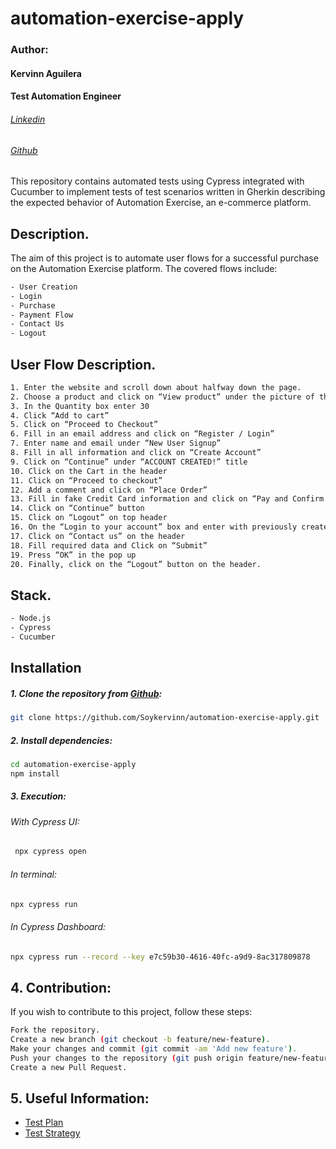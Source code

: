 # automation-exercise-apply
### Author:
#### Kervinn Aguilera
#### Test Automation Engineer
###### [Linkedin](https://www.linkedin.com/in/kervinn/)
###### [Github](https://github.com/Soykervinn)

This repository contains automated tests using Cypress integrated with Cucumber to implement tests of test scenarios written in Gherkin describing the expected behavior of Automation Exercise, an e-commerce platform.

## Description.

The aim of this project is to automate user flows for a successful purchase on the Automation Exercise platform. The covered flows include:
```bash
- User Creation
- Login
- Purchase
- Payment Flow
- Contact Us
- Logout
```
## User Flow Description.
```bash
1. Enter the website and scroll down about halfway down the page.
2. Choose a product and click on “View product” under the picture of the product.
3. In the Quantity box enter 30
4. Click “Add to cart”
5. Click on “Proceed to Checkout”
6. Fill in an email address and click on “Register / Login”
7. Enter name and email under “New User Signup”
8. Fill in all information and click on “Create Account”
9. Click on “Continue” under “ACCOUNT CREATED!” title
10. Click on the Cart in the header
11. Click on “Proceed to checkout”
12. Add a comment and click on “Place Order”
13. Fill in fake Credit Card information and click on “Pay and Confirm Order”
14. Click on “Continue” button
15. Click on “Logout” on top header
16. On the “Login to your account” box and enter with previously created user
17. Click on “Contact us” on the header
18. Fill required data and Click on “Submit”
19. Press “OK” in the pop up
20. Finally, click on the “Logout” button on the header.
```
## Stack.
```bash
- Node.js
- Cypress
- Cucumber
```
## Installation
##### 1. Clone the repository from [Github](https://github.com/Soykervinn/automation-exercise-apply/tree/main):
```bash
git clone https://github.com/Soykervinn/automation-exercise-apply.git
```
##### 2. Install dependencies:
```bash
cd automation-exercise-apply
npm install
```
##### 3. Execution:
###### With Cypress UI:
```bash
 npx cypress open
```
###### In terminal:

```bash
npx cypress run
```
###### In Cypress Dashboard:

```bash
npx cypress run --record --key e7c59b30-4616-40fc-a9d9-8ac317809878
```
## 4. Contribution:
If you wish to contribute to this project, follow these steps:
```bash
Fork the repository.
Create a new branch (git checkout -b feature/new-feature).
Make your changes and commit (git commit -am 'Add new feature').
Push your changes to the repository (git push origin feature/new-feature).
Create a new Pull Request.
```
## 5. Useful Information:
- [Test Plan]([link_to_test_plan](https://github.com/Soykervinn/automation-exercise-apply/blob/main/test-plan.md))
- [Test Strategy]([link_to_test_strategy](https://github.com/Soykervinn/automation-exercise-apply/blob/main/test-strategy.md))
